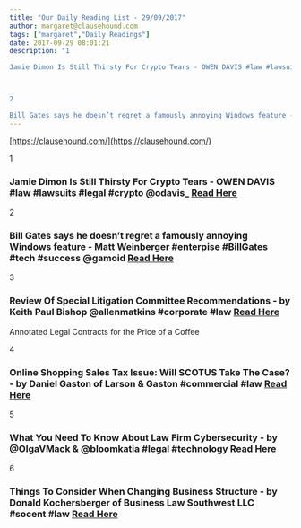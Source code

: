 ```yaml
---
title: "Our Daily Reading List - 29/09/2017"
author: margaret@clausehound.com
tags: ["margaret","Daily Readings"]
date: 2017-09-29 08:01:21
description: "1

Jamie Dimon Is Still Thirsty For Crypto Tears - OWEN DAVIS #law #lawsuits #legal #crypto @odavis_ Read Here



2

Bill Gates says he doesn’t regret a famously annoying Windows feature - Matt Weinb..."
---
```


[https://clausehound.com/](https://clausehound.com/)

1

### Jamie Dimon Is Still Thirsty For Crypto Tears - OWEN DAVIS #law #lawsuits #legal #crypto @odavis_ [Read Here](http://dealbreaker.com/2017/09/jamie-dimon-still-thirsty-crypto-tears/)

2

### Bill Gates says he doesn’t regret a famously annoying Windows feature - Matt Weinberger #enterpise #BillGates #tech #success @gamoid [Read Here](http://www.businessinsider.com/bill-gates-says-he-doesnt-regret-control-alt-delete-in-windows-2017-9)

3

### Review Of Special Litigation Committee Recommendations - by Keith Paul Bishop @allenmatkins #corporate #law [Read Here](https://goo.gl/XKy48Y)

Annotated Legal Contracts
for the Price of a Coffee

4

### Online Shopping Sales Tax Issue: Will SCOTUS Take The Case? - by Daniel Gaston of Larson & Gaston #commercial #law [Read Here](https://goo.gl/AFnqQP)

5

### What You Need To Know About Law Firm Cybersecurity - by @OlgaVMack & @bloomkatia #legal #technology  [Read Here](https://goo.gl/nHcQDR)

6

### Things To Consider When Changing Business Structure - by Donald Kochersberger of Business Law Southwest LLC #socent #law [Read Here](https://goo.gl/8fQ94m)